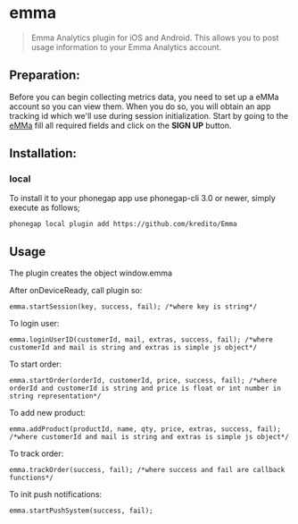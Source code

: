 # emma

> Emma Analytics plugin for iOS and Android. This allows you to post usage information to your Emma Analytics account.

## Preparation:
Before you can begin collecting metrics data, you need to set up a eMMa account so you can view them. When you do so, you will obtain an app tracking id which we'll use during session initialization. Start by going to the [eMMa](http://emmasolutions.net/sign-up/) fill all required fields and click on the **SIGN UP** button.

## Installation:

### local

To install it to your phonegap app use phonegap-cli 3.0 or newer,
simply execute as follows;

	phonegap local plugin add https://github.com/kredito/Emma

## Usage
The plugin creates the object window.emma

After onDeviceReady, call plugin so:

	emma.startSession(key, success, fail); /*where key is string*/

To login user:

    emma.loginUserID(customerId, mail, extras, success, fail); /*where customerId and mail is string and extras is simple js object*/

To start order:

    emma.startOrder(orderId, customerId, price, success, fail); /*where orderId and customerId is string and price is float or int number in string representation*/

To add new product:

    emma.addProduct(productId, name, qty, price, extras, success, fail); /*where customerId and mail is string and extras is simple js object*/

To track order:

    emma.trackOrder(success, fail); /*where success and fail are callback functions*/

To init push notifications:

    emma.startPushSystem(success, fail);
